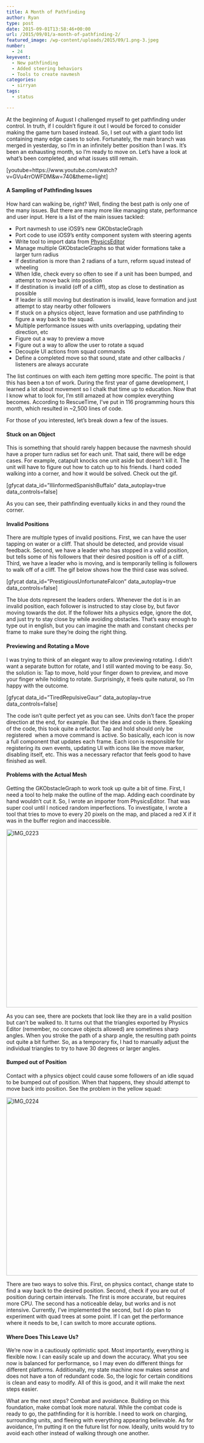 ```yaml
---
title: A Month of Pathfinding
author: Ryan
type: post
date: 2015-09-01T13:58:46+00:00
url: /2015/09/01/a-month-of-pathfinding-2/
featured_image: /wp-content/uploads/2015/09/1.png-3.jpeg
number:
  - 24
keyevent:
  - New pathfinding
  - Added steering behaviors
  - Tools to create navmesh
categories:
  - sirryan
tags:
  - status

---
```

At the beginning of August I challenged myself to get pathfinding under control. In truth, if I couldn&#8217;t figure it out I would be forced to consider making the game turn based instead. So, I set out with a giant todo list containing many edge cases to solve. Fortunately, the main branch was merged in yesterday, so I&#8217;m in an infinitely better position than I was. It&#8217;s been an exhausting month, so I&#8217;m ready to move on. Let&#8217;s have a look at what&#8217;s been completed, and what issues still remain.

<!--more-->

<div class="inlineimg">
  [youtube=https://www.youtube.com/watch?v=GVu4rrOWFDM&w=740&theme=light]
</div>

#### A Sampling of Pathfinding Issues

How hard can walking be, right? Well, finding the best path is only one of the many issues. But there are many more like managing state, performance and user input. Here is a list of the main issues tackled:

  * Port navmesh to use iOS9&#8217;s new GKObstacleGraph
  * Port code to use iOS9&#8217;s entity component system with steering agents
  * Write tool to import data from <a href="https://www.codeandweb.com/physicseditor" target="_blank">PhysicsEditor</a>
  * Manage multiple GKObstacleGraphs so that wider formations take a larger turn radius
  * If destination is more than 2 radians of a turn, reform squad instead of wheeling
  * When Idle, check every so often to see if a unit has been bumped, and attempt to move back into position
  * If destination is invalid (off of a cliff), stop as close to destination as possible
  * If leader is still moving but destination is invalid, leave formation and just attempt to stay nearby other followers
  * If stuck on a physics object, leave formation and use pathfinding to figure a way back to the squad.
  * Multiple performance issues with units overlapping, updating their direction, etc
  * Figure out a way to preview a move
  * Figure out a way to allow the user to rotate a squad
  * Decouple UI actions from squad commands
  * Define a completed move so that sound, state and other callbacks / listeners are always accurate

The list continues on with each item getting more specific. The point is that this has been a ton of work. During the first year of game development, I learned a lot about movement so I chalk that time up to education. Now that I know what to look for, I&#8217;m still amazed at how complex everything becomes. According to RescueTime, I&#8217;ve put in 116 programming hours this month, which resulted in ~2,500 lines of code.

For those of you interested, let&#8217;s break down a few of the issues.

#### Stuck on an Object

This is something that should rarely happen because the navmesh should have a proper turn radius set for each unit. That said, there will be edge cases. For example, catapult knocks one unit aside but doesn&#8217;t kill it. The unit will have to figure out how to catch up to his friends. I hard coded walking into a corner, and how it would be solved. Check out the gif.

<div class="inlineimg">
  [gfycat data_id=&#8221;IllinformedSpanishBuffalo&#8221; data_autoplay=true data_controls=false]
</div>

As you can see, their pathfinding eventually kicks in and they round the corner.

#### Invalid Positions

There are multiple types of invalid positions. First, we can have the user tapping on water or a cliff. That should be detected, and provide visual feedback. Second, we have a leader who has stopped in a valid position, but tells some of his followers that their desired position is off of a cliff. Third, we have a leader who is moving, and is temporarily telling is followers to walk off of a cliff. The gif below shows how the third case was solved.

<div class="inlineimg">
  [gfycat data_id=&#8221;PrestigiousUnfortunateFalcon&#8221; data_autoplay=true data_controls=false]
</div>

The blue dots represent the leaders orders. Whenever the dot is in an invalid position, each follower is instructed to stay close by, but favor moving towards the dot. If the follower hits a physics edge, ignore the dot, and just try to stay close by while avoiding obstacles. That&#8217;s easy enough to type out in english, but you can imagine the math and constant checks per frame to make sure they&#8217;re doing the right thing.

#### Previewing and Rotating a Move

I was trying to think of an elegant way to allow previewing rotating. I didn&#8217;t want a separate button for rotate, and I still wanted moving to be easy. So, the solution is: Tap to move, hold your finger down to preview, and move your finger while holding to rotate. Surprisingly, it feels quite natural, so I&#8217;m happy with the outcome.

<div class="inlineimg">
  [gfycat data_id=&#8221;TiredRepulsiveGaur&#8221; data_autoplay=true data_controls=false]
</div>

The code isn&#8217;t quite perfect yet as you can see. Units don&#8217;t face the proper direction at the end, for example. But the idea and code is there. Speaking of the code, this took quite a refactor. Tap and hold should only be registered  when a move command is active. So basically, each icon is now a full component that updates each frame. Each icon is responsible for registering its own events, updating UI with icons like the move marker, disabling itself, etc. This was a necessary refactor that feels good to have finished as well.

#### Problems with the Actual Mesh

Getting the GKObstacleGraph to work took up quite a bit of time. First, I need a tool to help make the outline of the map. Adding each coordinate by hand wouldn&#8217;t cut it. So, I wrote an importer from PhysicsEditor. That was super cool until I noticed random imperfections. To investigate, I wrote a tool that tries to move to every 20 pixels on the map, and placed a red X if it was in the buffer region and inaccessible.

<div class="inlineimg">
  <img class="alignnone size-large wp-image-2296" src="http://localhost:8888/wp-content/uploads/2015/08/IMG_0223-2-1024x768.jpg" alt="IMG_0223" width="625" height="469" />
</div>

As you can see, there are pockets that look like they are in a valid position but can&#8217;t be walked to. It turns out that the triangles exported by Physics Editor (remember, no concave objects allowed) are sometimes sharp angles. When you stroke the path of a sharp angle, the resulting path points out quite a bit further. So, as a temporary fix, I had to manually adjust the individual triangles to try to have 30 degrees or larger angles.

#### Bumped out of Position

Contact with a physics object could cause some followers of an idle squad to be bumped out of position. When that happens, they should attempt to move back into position. See the problem in the yellow squad:

<div class="inlineimg">
  <img class="alignnone size-large wp-image-2299" src="http://localhost:8888/wp-content/uploads/2015/08/IMG_0224-3-1024x768.jpg" alt="IMG_0224" width="625" height="469" />
</div>

There are two ways to solve this. First, on physics contact, change state to find a way back to the desired position. Second, check if you are out of position during certain intervals. The first is more accurate, but requires more CPU. The second has a noticeable delay, but works and is not intensive. Currently, I&#8217;ve implemented the second, but I do plan to experiment with quad trees at some point. If I can get the performance where it needs to be, I can switch to more accurate options.

#### Where Does This Leave Us?

We&#8217;re now in a cautiously optimistic spot. Most importantly, everything is flexible now. I can easily scale up and down the accuracy. What you see now is balanced for performance, so I may even do different things for different platforms. Additionally, my state machine now makes sense and does not have a ton of redundant code. So, the logic for certain conditions is clean and easy to modify. All of this is good, and it will make the next steps easier.

What are the next steps? Combat and avoidance. Building on this foundation, make combat look more natural. While the combat code is ready to go, the pathfinding for it is horrible. I need to work on charging, surrounding units, and fleeing with everything appearing believable. As for avoidance, I&#8217;m putting it on the future list for now. Ideally, units would try to avoid each other instead of walking through one another.